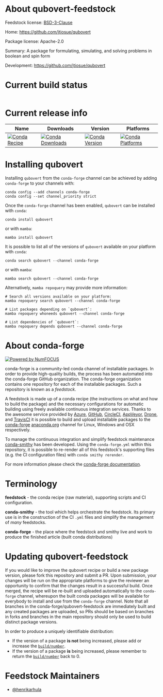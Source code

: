 About qubovert-feedstock
========================

Feedstock license: [BSD-3-Clause](https://github.com/conda-forge/qubovert-feedstock/blob/main/LICENSE.txt)

Home: https://github.com/jtiosue/qubovert

Package license: Apache-2.0

Summary: A package for formulating, simulating, and solving problems in boolean and spin form

Development: https://github.com/jtiosue/qubovert

Current build status
====================


<table>
</table>

Current release info
====================

| Name | Downloads | Version | Platforms |
| --- | --- | --- | --- |
| [![Conda Recipe](https://img.shields.io/badge/recipe-qubovert-green.svg)](https://anaconda.org/conda-forge/qubovert) | [![Conda Downloads](https://img.shields.io/conda/dn/conda-forge/qubovert.svg)](https://anaconda.org/conda-forge/qubovert) | [![Conda Version](https://img.shields.io/conda/vn/conda-forge/qubovert.svg)](https://anaconda.org/conda-forge/qubovert) | [![Conda Platforms](https://img.shields.io/conda/pn/conda-forge/qubovert.svg)](https://anaconda.org/conda-forge/qubovert) |

Installing qubovert
===================

Installing `qubovert` from the `conda-forge` channel can be achieved by adding `conda-forge` to your channels with:

```
conda config --add channels conda-forge
conda config --set channel_priority strict
```

Once the `conda-forge` channel has been enabled, `qubovert` can be installed with `conda`:

```
conda install qubovert
```

or with `mamba`:

```
mamba install qubovert
```

It is possible to list all of the versions of `qubovert` available on your platform with `conda`:

```
conda search qubovert --channel conda-forge
```

or with `mamba`:

```
mamba search qubovert --channel conda-forge
```

Alternatively, `mamba repoquery` may provide more information:

```
# Search all versions available on your platform:
mamba repoquery search qubovert --channel conda-forge

# List packages depending on `qubovert`:
mamba repoquery whoneeds qubovert --channel conda-forge

# List dependencies of `qubovert`:
mamba repoquery depends qubovert --channel conda-forge
```


About conda-forge
=================

[![Powered by
NumFOCUS](https://img.shields.io/badge/powered%20by-NumFOCUS-orange.svg?style=flat&colorA=E1523D&colorB=007D8A)](https://numfocus.org)

conda-forge is a community-led conda channel of installable packages.
In order to provide high-quality builds, the process has been automated into the
conda-forge GitHub organization. The conda-forge organization contains one repository
for each of the installable packages. Such a repository is known as a *feedstock*.

A feedstock is made up of a conda recipe (the instructions on what and how to build
the package) and the necessary configurations for automatic building using freely
available continuous integration services. Thanks to the awesome service provided by
[Azure](https://azure.microsoft.com/en-us/services/devops/), [GitHub](https://github.com/),
[CircleCI](https://circleci.com/), [AppVeyor](https://www.appveyor.com/),
[Drone](https://cloud.drone.io/welcome), and [TravisCI](https://travis-ci.com/)
it is possible to build and upload installable packages to the
[conda-forge](https://anaconda.org/conda-forge) [anaconda.org](https://anaconda.org/)
channel for Linux, Windows and OSX respectively.

To manage the continuous integration and simplify feedstock maintenance
[conda-smithy](https://github.com/conda-forge/conda-smithy) has been developed.
Using the ``conda-forge.yml`` within this repository, it is possible to re-render all of
this feedstock's supporting files (e.g. the CI configuration files) with ``conda smithy rerender``.

For more information please check the [conda-forge documentation](https://conda-forge.org/docs/).

Terminology
===========

**feedstock** - the conda recipe (raw material), supporting scripts and CI configuration.

**conda-smithy** - the tool which helps orchestrate the feedstock.
                   Its primary use is in the construction of the CI ``.yml`` files
                   and simplify the management of *many* feedstocks.

**conda-forge** - the place where the feedstock and smithy live and work to
                  produce the finished article (built conda distributions)


Updating qubovert-feedstock
===========================

If you would like to improve the qubovert recipe or build a new
package version, please fork this repository and submit a PR. Upon submission,
your changes will be run on the appropriate platforms to give the reviewer an
opportunity to confirm that the changes result in a successful build. Once
merged, the recipe will be re-built and uploaded automatically to the
`conda-forge` channel, whereupon the built conda packages will be available for
everybody to install and use from the `conda-forge` channel.
Note that all branches in the conda-forge/qubovert-feedstock are
immediately built and any created packages are uploaded, so PRs should be based
on branches in forks and branches in the main repository should only be used to
build distinct package versions.

In order to produce a uniquely identifiable distribution:
 * If the version of a package **is not** being increased, please add or increase
   the [``build/number``](https://docs.conda.io/projects/conda-build/en/latest/resources/define-metadata.html#build-number-and-string).
 * If the version of a package **is** being increased, please remember to return
   the [``build/number``](https://docs.conda.io/projects/conda-build/en/latest/resources/define-metadata.html#build-number-and-string)
   back to 0.

Feedstock Maintainers
=====================

* [@henrikarhula](https://github.com/henrikarhula/)


